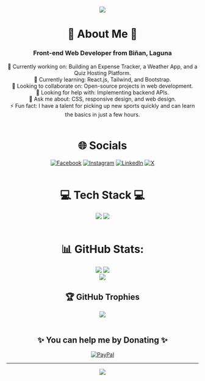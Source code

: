 <div align="center">

<h1> 
    <img src="https://readme-typing-svg.herokuapp.com/?font=Righteous&size=35&center=true&vCenter=true&width=500&height=70&duration=4000&lines=Hi+There!+👋;+I'm+Joshua+Lopez!;" /> 
</h1>

# 💫 About Me 💫

<h3>Front-end Web Developer from Biñan, Laguna</h3>
🔭 Currently working on: Building an Expense Tracker, a Weather App, and a Quiz Hosting Platform.<br>
🌱 Currently learning: React.js, Tailwind, and Bootstrap.<br>
👯 Looking to collaborate on: Open-source projects in web development.<br>
🤔 Looking for help with: Implementing backend APIs.<br>
💬 Ask me about: CSS, responsive design, and web design.<br>
⚡ Fun fact: I have a talent for picking up new sports quickly and can learn the basics in just a few hours. <br/><br/>

# 🌐 Socials

[![Facebook](https://img.shields.io/badge/Facebook-%231877F2.svg?logo=Facebook&logoColor=white)](https://www.facebook.com/Jsh.Lpz.21) 
[![Instagram](https://img.shields.io/badge/Instagram-%23E4405F.svg?logo=Instagram&logoColor=white)](https://www.instagram.com/ijshlpz/) 
[![LinkedIn](https://img.shields.io/badge/LinkedIn-%230077B5.svg?logo=linkedin&logoColor=white)](https://www.linkedin.com/in/joshua-alen-lopez/) 
[![X](https://img.shields.io/badge/X-black.svg?logo=X&logoColor=white)](https://x.com/iJoshiepooo) <br/><br/>

# 💻 Tech Stack 💻

<img src="https://skillicons.dev/icons?i=html,css,sass,javascript,php,mysql,git,nodejs,react,npm,vite" />
<img src="https://skillicons.dev/icons?i=ts,java,cpp,cs,github,vscode,visualstudio,eclipse,sublime,ps,ai" /> <br/><br/>

# 📊 GitHub Stats:

![](https://github-readme-stats.vercel.app/api?username=Joshieepooo&theme=radical&hide_border=false&include_all_commits=true&count_private=true)
![](https://github-readme-streak-stats.herokuapp.com/?user=Joshieepooo&theme=radical&hide_border=false)<br/>
![](https://github-readme-stats.vercel.app/api/top-langs/?username=Joshieepooo&theme=radical&hide_border=false&include_all_commits=true&count_private=true&layout=compact)

## 🏆 GitHub Trophies

![](https://github-profile-trophy.vercel.app/?username=Joshieepooo&theme=radical&no-frame=false&no-bg=false&margin-w=4)<br/><br/>

## ✨ You can help me by Donating ✨
[![PayPal](https://img.shields.io/badge/PayPal-00457C?style=for-the-badge&logo=paypal&logoColor=white)](https://paypal.me/paypal.me/iJoshuaLopez) 

---

[![](https://visitcount.itsvg.in/api?id=Joshieepooo&icon=5&color=12)](https://visitcount.itsvg.in)

</div>
